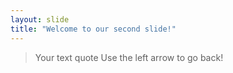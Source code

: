 ```yaml
---
layout: slide
title: "Welcome to our second slide!"
---
```

> Your text quote
Use the left arrow to go back!
